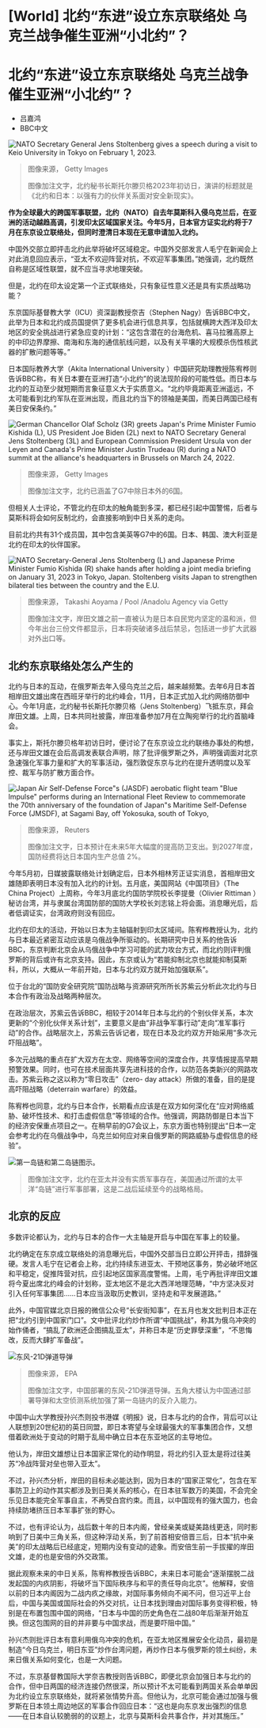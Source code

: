 # [World] 北约“东进”设立东京联络处 乌克兰战争催生亚洲“小北约”？

#  北约“东进”设立东京联络处 乌克兰战争催生亚洲“小北约”？

  * 吕嘉鸿 
  * BBC中文 


![NATO Secretary General Jens Stoltenberg gives a speech during a visit to Keio University in Tokyo on February 1, 2023.](_129951650_gettyimages-1246706109.jpg)

> 图像来源，  Getty Images
>
> 图像加注文字，北约秘书长斯托尔滕贝格2023年初访日，演讲的标题就是《北约和日本：以强有力的伙伴关系面对安全新现实》。

**作为全球最大的跨国军事联盟，北约（NATO）自去年莫斯科入侵乌克兰后，在亚洲的活动越趋高调，引发印太区域国家关注。今年5月，日本官方证实北约将于7月在东京设立联络处，但同时澄清日本现在无意申请加入北约。**

中国外交部立即抨击北约此举将破坏区域稳定。中国外交部发言人毛宁在新闻会上对此消息回应表示，“亚太不欢迎阵营对抗，不欢迎军事集团。”她强调，北约既然自称是区域性联盟，就不应当寻求地理突破。

但是，北约在印太设定第一个正式联络处，只有象征性意义还是具有实质战略功能？

东京国际基督教大学（ICU）资深副教授奈吉（Stephen Nagy）告诉BBC中文，此举为日本和北约成员国提供了更多机会进行信息共享，包括就横跨大西洋及印太地区的安全挑战进行紧急应变的计划：“这包含潜在的台海危机、喜马拉雅高原上的中印边界摩擦、南海和东海的通信航线问题，以及有关平壤的大规模杀伤性核武器的扩散问题等等。”

日本国际教养大学（Akita International University ）中国研究助理教授陈宥桦则告诉BBC称，有关日本要在亚洲打造“小北约”的说法现阶段的可能性低。而日本与北约的互动至少就短期而言象征意义大于实质意义。“北约毕竟距离亚洲遥远，不太可能看到北约军队在亚洲出现，而且北约当下的领袖是美国，而美日两国已经有美日安保条约。”

![German Chancellor Olaf Scholz \(3R\) greets Japan's Prime Minister Fumio Kishida \(L\), US President Joe Biden \(2L\) next to NATO Secretary General Jens Stoltenberg \(3L\) and European Commission President Ursula von der Leyen and Canada's Prime Minister Justin Trudeau \(R\) during a NATO summit at the alliance's headquarters in Brussels on March 24, 2022.](_129951651_gettyimages-1239465748.jpg)

> 图像来源，  Getty Images
>
> 图像加注文字，北约已涵盖了G7中除日本外的6国。

但相关人士评论，不管北约在印太的触角能到多深，都已经引起中国警惕，后者与莫斯科将会如何反制北约，会直接影响到中日关系的走向。

目前北约共有31个成员国，其中包含美英等G7中的6国。日本、韩国、澳大利亚是北约在印太的伙伴国家。

![NATO Secretary-General Jens Stoltenberg \(L\) and Japanese Prime Minister Fumio Kishida \(R\) shake hands after holding a joint media briefing on January 31, 2023 in Tokyo, Japan. Stoltenberg visits Japan to strengthen bilateral ties between the country and the E.U.](_129951653_23abc6fb-7cc8-4ce9-befc-4cb5f7500bfc.jpg)

> 图像来源，  Takashi Aoyama / Pool /Anadolu Agency via Getty
>
> 图像加注文字，岸田文雄之前一直被认为是日本自民党内坚定的温和派，但今年出台三份文件都显示，日本将突破诸多战后禁忌，包括进一步扩大武器对外出口等。

##  北约东京联络处怎么产生的

北约与日本的互动，在俄罗斯去年入侵乌克兰之后，越来越频繁。去年6月日本首相岸田文雄出席在西班牙举行的北约峰会，11月，日本正式加入北约网络防御中心。今年1月底，北约秘书长斯托尔滕贝格（Jens Stoltenberg）飞抵东京，拜会岸田文雄。上周，日本共同社披露，岸田准备参加7月在立陶宛举行的北约首脑峰会。

事实上，斯托尔滕贝格年初访日时，便讨论了在东京设立北约联络办事处的构想，还与岸田文雄在会后高调发表联合声明，除了批评俄罗斯之外，声明强调面对北京急速强化军事力量和扩大的军事活动，强烈敦促东京与北约在提升透明度以及军控、裁军与防扩散方面合作。

![Japan Air Self-Defense Force"s \(JASDF\) aerobatic flight team "Blue Impulse" performs during an International Fleet Review to commemorate the 70th anniversary of the foundation of Japan"s Maritime Self-Defense Force \(JMSDF\), at Sagami Bay, off Yokosuka, south of Tokyo,](_128132992_hi080101873.jpg)

> 图像来源，  Reuters
>
> 图像加注文字，日本预计在未来5年大幅度的提高防卫支出。到2027年度，国防经费将达日本国内生产总值 2%。

今年5月初，日媒披露联络处计划确定后，日本外相林芳正证实消息，首相岸田文雄随即表明日本没有加入北约的计划。五月底，美国网站《中国项目》（The China Project）上周称，今年3月底北约国防学院校长李提曼（Olivier Rittiman ）秘访台湾，并与隶属台湾国防部的国防大学校长刘志铭上将会面。消息曝光后，后者低调证实，台湾政府则没有回应。

北约在印太的活动，开始以日本为主轴辐射到印太区域间。陈宥桦教授认为，北约与日本最近紧密互动应该是乌俄战争所驱动的。长期研究中日关系的他告诉BBC，东京判断北京会从乌俄战争中学习可能的武力攻台方式，而北约则评判俄罗斯的背后或许有北京支持。因此，东京或认为“若能抑制北京也就能抑制莫斯科，所以，大概从一年前开始，日本与北约双方就开始加强联系”。

位于台北的“国防安全研究院”国防战略与资源研究所所长苏紫云分析此次北约与日本合作有政治及战略两种层次。

在政治层次，苏紫云告诉BBC，相较于2014年日本与北约的个别伙伴关系，本次更新的“个别化伙伴关系计划”，主要意义是由“非战争军事行动”走向“准军事行动”的合作。战略层次上，苏紫云告诉记者，现在日本及北约双方开始采用“多次元吓阻战略”。

多次元战略的重点在扩大双方在太空、网络等空间的深度合作，共享情报提高早期预警效果。同时，也可在技术层面共享先进科技的合作，以防范各类新兴的网路攻击。苏紫云称之这以称为“零日攻击”（zero- day attack）所做的准备，目的是提高吓阻战略（deterrain warfare）的效益。

陈宥桦也同意，北约与日本合作，长期看点应该是在双方如何深化在“应对网络威胁、破坏性技术、和打击虚假信息”等领域的合作。他强调，网路防御是日本当下的经济安保重点项目之一。在稍早前的G7会议上，东京方面也特别提出“日本一定会参考北约在乌俄战争中，乌克兰如何应对来自俄罗斯的网路威胁与虚假信息的经验”。

![第一岛链和第二岛链图示。](_129951219_south_china_sea_island_chain_map640_chinese-2x-nc.png)

> 图像加注文字，北约在亚太并没有实质军事存在，美国通过所谓的太平洋“岛链”进行军事部署，这是二战后延续至今的战略格局。

##  北京的反应

多数评论都认为，北约与日本的合作一大主轴是开启与中国在军事上的较量。

北约确定在东京成立联络处的消息曝光后，中国外交部当日立即公开抨击，措辞强硬。发言人毛宁在记者会上称，北约持续东进亚太、干预地区事务，势必破坏地区和平稳定，促推阵营对抗，应引起地区国家高度警惕。上周，毛宁再批评岸田文雄将今夏出席北约峰会的计划称，亚太地区不是北大西洋地理范畴，“中方坚决反对引入任何军事集团……日本应当汲取历史教训，坚持走和平发展道路。”

此外，中国官媒北京日报的微信公众号“长安街知事”，在五月也发文批判日本正在把“北约引到中国家门口”。文中批评北约炒作所谓“中国挑战”，称其为俄乌冲突的始作俑者，“搞乱了欧洲还企图搞乱亚太”，并称日本是“历史罪孽深重”，“不思悔改，反而大肆扩军备战”。

![东风-21D弹道导弹](_116746325_1ee99a67-a338-4c32-9fd4-520a7a3b3b72.jpg)

> 图像来源，  EPA
>
> 图像加注文字，中国部署的东风-21D弹道导弹。五角大楼认为中国通过部署导弹和太空侦测系统加强了第一岛链内的反介入能力。

中国中山大学教授孙兴杰则投书港媒《明报》说，日本与北约的合作，背后可以让人联想到20世纪初的英日同盟，即日本寄望与全球最强大的军事集团合作，又想借着欧洲处于变动的时期于乱局中确立日本在东亚地区的主导地位。

他认为，岸田文雄想让日本国家正常化的动作明显，将北约引入亚太是将过往美苏“冷战阵营对垒也带入亚太”。

不过，孙兴杰分析，岸田的目标未必能达到，因为日本的“国家正常化”，包含在军事防卫上的动作其实都涉及到日美关系的核心，在日本驻军数万的美国，不会完全乐见日本能完全军事自主，不再受白宫约束。而且，以中国现有的强大国力，也会持续防堵挤压日本军事扩张的野心。


不过，也有评论认为，战后数十年的日本内阁，曾经亲美或疑美路线更迭，同时影响到了日美中三角关系，但这种浮动关系，到了前首相安倍晋三后，日本“抗中亲美”的印太战略后已经底定，短期内没有变动的迹象。而安倍生前一手拔擢的岸田文雄，走的也是安倍的外交政策。

据此观察未来的中日关系，陈宥桦教授告诉BBC，未来日本可能会“逐渐摆脱二战发起国的内疚阴影，将破坏当下国际秩序与和平的责任导向北京”。他解释，安倍以前的日本内阁因为二战内疚之缘故，对国际事务倾向不闻不问，但习近平上台后，中国与美国或国际社会的外交对抗，让日本找到理由对国际事务变得积极，特别是在布置包围中国的网络，“日本与中国的历史角色在二战80年后渐渐开始互换。但这包围网的目的并非要与中国求战，而是要吓阻中国。”

孙兴杰则批评日本有意利用俄乌冲突的危机，在亚太地区推展安全化动员，最初是制造“今日乌克兰，明日东亚”炒作台湾问题，再炒作日本与俄罗斯的领土纠纷，未来日俄关系如何变化，也是一大问题。

不过，东京基督教国际大学奈吉教授则告诉BBC，即便北京会加强日本与北约的合作，但中日两国的经济连接仍然很深，所以预计不太可能看到两国关系会单单因为北约设立东京联络处，就将紧张情势升高。但他认为，北京可能会通过加强与俄罗斯在日本领土周边地区的军事合作回应日本：“这也是向东京发出强烈的信息——在日本自认较脆弱的的议题上，北京与莫斯科会共事合作，并对其施压。”


